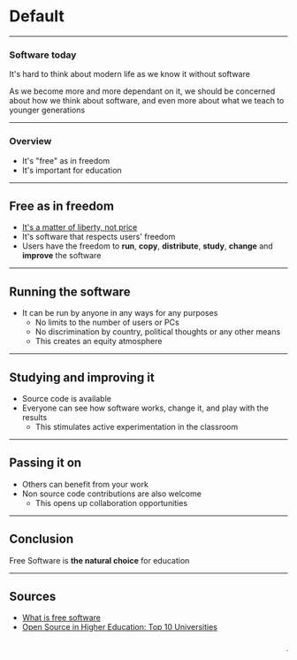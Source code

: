 # Default
---

### Software today

It's hard to think about modern life as we know it without software

As we become more and more dependant on it, we should be concerned about how we think about software, and even more about what we teach to younger generations

---

### Overview

- It's "free" as in freedom
- It's important for education

---

## Free as in freedom

- [It's a matter of liberty, not price](https://www.gnu.org/philosophy/free-sw.en.html)
- It's software that respects users' freedom
- Users have the freedom to **run**, **copy**, **distribute**, **study**, **change** and **improve** the software

---

## Running  the software

- It can be run by anyone in any ways for any purposes
    - No limits to the number of users or PCs
    - No discrimination by country, political thoughts or any other means
    - This creates an equity atmosphere

---

## Studying and improving it

- Source code is available
- Everyone can see how software works, change it, and play with the results
    - This stimulates active experimentation in the classroom

---

## Passing it on

- Others can benefit from your work
- Non source code contributions are also welcome
    - This opens up collaboration opportunities

---

## Conclusion

Free Software is **the natural choice** for education

---

## Sources

- [What is free software](https://www.gnu.org/philosophy/free-sw.en.html)
- [Open Source in Higher Education: Top 10 Universities](https://axelerant.com/open-source-in-higher-education/)
<br>
<span><marquee>TESTING MARQUEE IN PRESENTATION</marquee></span>
